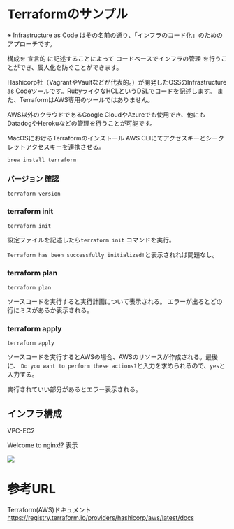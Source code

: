 # Terraformのサンプル

※ Infrastructure as Code はその名前の通り、「インフラのコード化」のためのアプローチです。

構成を 宣言的 に記述することによって コードベースでインフラの管理 を行うことができ、属人化を防ぐことができます。

Hashicorp社（VagrantやVaultなどが代表的。）が開発したOSSのInfrastructure as Codeツールです。RubyライクなHCLというDSLでコードを記述します。
また、TerraformはAWS専用のツールではありません。

AWS以外のクラウドであるGoogle CloudやAzureでも使用でき、他にもDatadogやHerokuなどの管理を行うことが可能です。

MacOSにおけるTerraformのインストール
AWS CLIにてアクセスキーとシークレットアクセスキーを連携させる。
```
brew install terraform
```
### バージョン 確認
```
terraform version
```

###  terraform init

```
terraform init
```

設定ファイルを記述したら```terraform init``` コマンドを実行。

```Terraform has been successfully initialized!```と表示されれば問題なし。

###  terraform plan
```
terraform plan
```

ソースコードを実行すると実行計画について表示される。
エラーが出るとどの行にミスがあるか表示される。

### terraform apply
```
terraform apply
```

ソースコードを実行するとAWSの場合、AWSのリソースが作成される。最後に、
```Do you want to perform these actions?```と入力を求められるので、```yes```と入力する。

実行されていい部分があるとエラー表示される。

## インフラ構成

VPC-EC2

Welcome to nginx!? 表示

![](./img/welcomtonginx.png)

# 参考URL

Terraform(AWS)ドキュメント
https://registry.terraform.io/providers/hashicorp/aws/latest/docs
